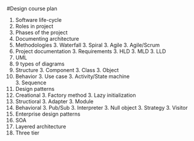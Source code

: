 ﻿#Design course plan

1. Software life-cycle
  2. Roles in project
  2. Phases of the project
1. Documenting architecture
  2. Methodologies
     3. Waterfall
     3. Spiral
     3. Agile
     3. Agile/Scrum
  2. Project documentation
     3. Requirements
     3. HLD
     3. MLD
     3. LLD
1. UML
  2. 9 types of diagrams
  2. Structure
     3. Component 
     3. Class
     3. Object 
  2. Behavior
     3. Use case
     3. Activity/State machine    
     3. Sequence    
1. Design patterns
  2. Creational
     3. Factory method 
     3. Lazy initialization
  2. Structioral
     3. Adapter
     3. Module
  2. Behavioral
     3. Pub/Sub
     3. Interpreter
     3. Null object
     3. Strategy
     3. Visitor
1. Enterprise design patterns
  2. SOA
  2. Layered architecture
  2. Three tier
